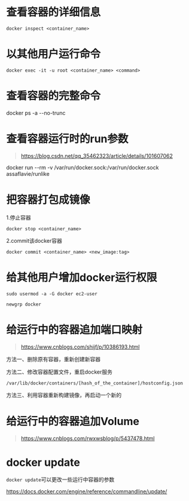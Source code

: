 # 查看容器的详细信息

`docker inspect <container_name>`

# 以其他用户运行命令

`docker exec -it -u root <container_name> <command>`

# 查看容器的完整命令

docker ps -a --no-trunc

# 查看容器运行时的run参数

> https://blog.csdn.net/qq_35462323/article/details/101607062

docker run --rm -v /var/run/docker.sock:/var/run/docker.sock assaflavie/runlike 

# 把容器打包成镜像

1.停止容器

`docker stop <container_name>`

2.commit该docker容器

`docker commit <container_name> <new_image:tag>`

# 给其他用户增加docker运行权限

```
sudo usermod -a -G docker ec2-user

newgrp docker
```


# 给运行中的容器追加端口映射

> https://www.cnblogs.com/shijf/p/10386193.html

方法一、删除原有容器，重新创建新容器

方法二、修改容器配置文件，重启docker服务

`/var/lib/docker/containers/[hash_of_the_container]/hostconfig.json`

方法三、利用容器重新构建镜像，再启动一个新的

# 给运行中的容器追加Volume

> https://www.cnblogs.com/rwxwsblog/p/5437478.html

# docker update

`docker update`可以更改一些运行中容器的参数

https://docs.docker.com/engine/reference/commandline/update/
